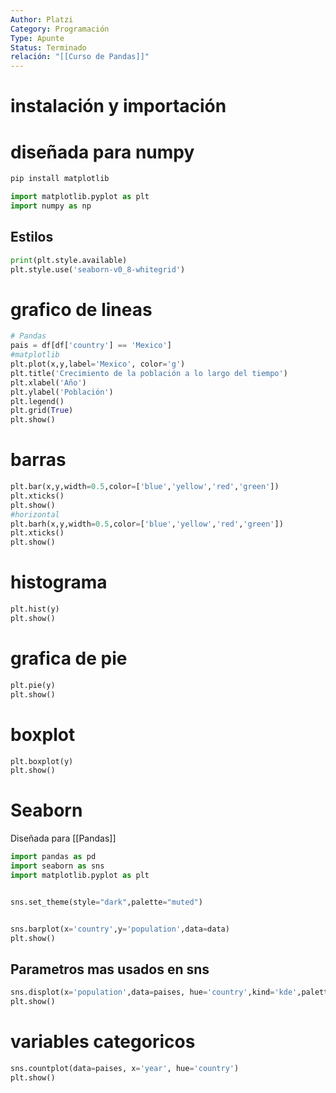 ```yaml
---
Author: Platzi
Category: Programación
Type: Apunte
Status: Terminado
relación: "[[Curso de Pandas]]"
---
```

# instalación y importación
# diseñada para numpy

```python
pip install matplotlib

import matplotlib.pyplot as plt
import numpy as np
```

## Estilos

```python
print(plt.style.available)
plt.style.use('seaborn-v0_8-whitegrid')
```
# grafico de lineas

```python
# Pandas
pais = df[df['country'] == 'Mexico']
#matplotlib
plt.plot(x,y,label='Mexico', color='g')
plt.title('Crecimiento de la población a lo largo del tiempo')
plt.xlabel('Año')
plt.ylabel('Población')
plt.legend()
plt.grid(True)
plt.show()
```


# barras

```python
plt.bar(x,y,width=0.5,color=['blue','yellow','red','green'])
plt.xticks()
plt.show()
#horizontal
plt.barh(x,y,width=0.5,color=['blue','yellow','red','green'])
plt.xticks()
plt.show()
```

# histograma

```python
plt.hist(y)
plt.show()
```

# grafica de pie

```python
plt.pie(y)
plt.show()
```

# boxplot

```python
plt.boxplot(y)
plt.show()
```

# Seaborn

Diseñada para [[Pandas]]


```python
import pandas as pd
import seaborn as sns
import matplotlib.pyplot as plt


sns.set_theme(style="dark",palette="muted")


sns.barplot(x='country',y='population',data=data)
plt.show()
```

## Parametros mas usados en sns


```python
sns.displot(x='population',data=paises, hue='country',kind='kde',palette='dark')
plt.show()
```

# variables categoricos

```python
sns.countplot(data=paises, x='year', hue='country')
plt.show()
```